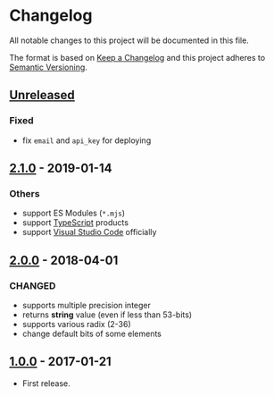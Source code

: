 # Changelog

All notable changes to this project will be documented in this file.

The format is based on [Keep a Changelog](http://keepachangelog.com/en/1.0.0/)
and this project adheres to [Semantic Versioning](http://semver.org/spec/v2.0.0.html).

## [Unreleased]

### Fixed

* fix `email` and `api_key` for deploying

## [2.1.0] - 2019-01-14

### Others

* support ES Modules (`*.mjs`)
* support [TypeScript](https://www.typescriptlang.org/) products
* support [Visual Studio Code](https://code.visualstudio.com/) officially

## [2.0.0] - 2018-04-01

### CHANGED

* supports multiple precision integer
* returns **string** value (even if less than 53-bits)
* supports various radix (2-36)
* change default bits of some elements

## [1.0.0] - 2017-01-21

* First release.

[Unreleased]: https://github.com/shimataro/maylily/compare/v2.1.0...HEAD
[2.1.0]: https://github.com/shimataro/maylily/compare/v2.0.0...v2.1.0
[2.0.0]: https://github.com/shimataro/maylily/compare/v1.0.0...v2.0.0
[1.0.0]: https://github.com/shimataro/maylily/compare/870275f4c8a9bea56741a39c943eae1c0e33415f...v1.0.0
